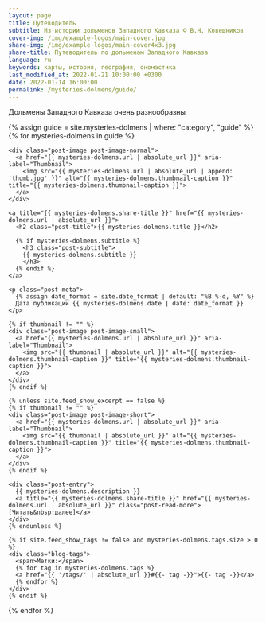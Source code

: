 ```yaml
---
layout: page
title: Путеводитель
subtitle: Из истории дольменов Западного Кавказа © В.Н. Ковешников
cover-img: /img/example-logos/main-cover.jpg
share-img: /img/example-logos/main-cover4x3.jpg
share-title: Путеводитель по дольменам Западного Кавказа
language: ru
keywords: карты, история, география, ономастика
last_modified_at: 2022-01-21 10:00:00 +0300
date: 2022-01-14 16:00:00
permalink: /mysteries-dolmens/guide/
---
```

Дольмены Западного Кавказа очень разнообразны

<div class="posts-list">
  {% assign guide = site.mysteries-dolmens | where: "category", "guide" %}
  {% for mysteries-dolmens in guide %}
  <article class="post-preview">

<!--    {%- capture thumbnail -%}
      {% if mysteries-dolmens.thumbnail-img %}
        {{ mysteries-dolmens.thumbnail-img }}
      {% elsif mysteries-dolmens.cover-img %}
        {% if mysteries-dolmens.cover-img.first %}
          {{ mysteries-dolmens.cover-img[0].first.first }}
        {% else %}
          {{ mysteries-dolmens.cover-img }}
        {% endif %}
      {% else %}
      {% endif %}
    {% endcapture %}
    {% assign thumbnail=thumbnail | strip %}

    {% if site.feed_show_excerpt == false %}
    {% if thumbnail != "" %} -->
    <div class="post-image post-image-normal">
      <a href="{{ mysteries-dolmens.url | absolute_url }}" aria-label="Thumbnail">
        <img src="{{ mysteries-dolmens.url | absolute_url | append: 'thumb.jpg' }}" alt="{{ mysteries-dolmens.thumbnail-caption }}" title="{{ mysteries-dolmens.thumbnail-caption }}">
      </a>
    </div>
<!--    {% endif %}
    {% endif %} -->

    <a title="{{ mysteries-dolmens.share-title }}" href="{{ mysteries-dolmens.url | absolute_url }}">
      <h2 class="post-title">{{ mysteries-dolmens.title }}</h2>

      {% if mysteries-dolmens.subtitle %}
        <h3 class="post-subtitle">
        {{ mysteries-dolmens.subtitle }}
        </h3>
      {% endif %}
    </a>

    <p class="post-meta">
      {% assign date_format = site.date_format | default: "%B %-d, %Y" %}
      Дата публикации {{ mysteries-dolmens.date | date: date_format }}
    </p>

    {% if thumbnail != "" %}
    <div class="post-image post-image-small">
      <a href="{{ mysteries-dolmens.url | absolute_url }}" aria-label="Thumbnail">
        <img src="{{ thumbnail | absolute_url }}" alt="{{ mysteries-dolmens.thumbnail-caption }}" title="{{ mysteries-dolmens.thumbnail-caption }}">
      </a>
    </div>
    {% endif %}

    {% unless site.feed_show_excerpt == false %}
    {% if thumbnail != "" %}
    <div class="post-image post-image-short">
      <a href="{{ mysteries-dolmens.url | absolute_url }}" aria-label="Thumbnail">
        <img src="{{ thumbnail | absolute_url }}" alt="{{ mysteries-dolmens.thumbnail-caption }}" title="{{ mysteries-dolmens.thumbnail-caption }}">
      </a>
    </div>
    {% endif %}

    <div class="post-entry">
      {{ mysteries-dolmens.description }}
      <a title="{{ mysteries-dolmens.share-title }}" href="{{ mysteries-dolmens.url | absolute_url }}" class="post-read-more">[Читать&nbsp;далее]</a>
    </div>
    {% endunless %}

    {% if site.feed_show_tags != false and mysteries-dolmens.tags.size > 0 %}
    <div class="blog-tags">
      <span>Метки:</span>
      {% for tag in mysteries-dolmens.tags %}
      <a href="{{ '/tags/' | absolute_url }}#{{- tag -}}">{{- tag -}}</a>
      {% endfor %}
    </div>
    {% endif %}

   </article>
  {% endfor %}
</div>
